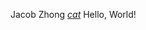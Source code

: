 Jacob Zhong
[*cat*](https://www.thesprucepets.com/thmb/STWn6N_6Xn7A06r0yH4dUUlglko=/2121x1193/smart/filters:no_upscale()/GettyImages-833785930-cb727bf0b0d2491ab94d9b67e1a31da2.jpg)
Hello, World!
